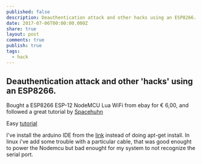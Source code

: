 ```yaml
---
published: false
description: Deauthentication attack and other hacks using an ESP8266.
date: 2017-07-06T00:00:00.000Z
share: true
layout: post
comments: true
publish: true
tags:
  - hack
---
```

## Deauthentication attack and other 'hacks' using an ESP8266.

Bought a ESP8266 ESP-12 NodeMCU Lua WiFi from ebay for € 6,00, and followed a great tutorial by [Spacehuhn](https://github.com/spacehuhn)

Easy [tutorial](https://github.com/spacehuhn/esp8266_deauther)    


I've install the arduino IDE from the [link](https://www.arduino.cc/en/Main/Software) instead of doing apt-get install.
In linux i've add some trouble with a particular cable, that was good enought to power the Nodemcu but bad enought for my system to not recognize the serial port. 